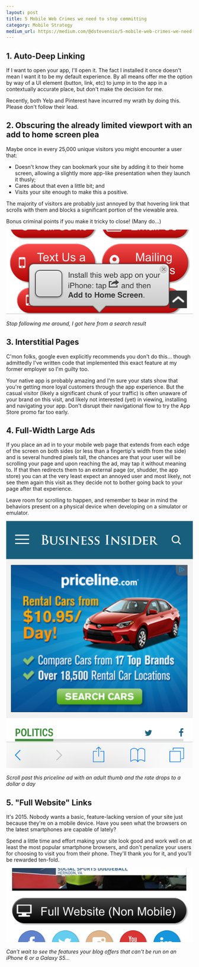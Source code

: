```yaml
---
layout: post
title: 5 Mobile Web Crimes we need to stop committing
category: Mobile Strategy
medium_url: https://medium.com/@dstevensio/5-mobile-web-crimes-we-need-to-stop-committing-2e1e78908425
---
```


## 1. Auto-Deep Linking

If I want to open your app, I'll open it. The fact I installed it once doesn't mean I want it to be my default experience. By all means offer me the option by way of a UI element (button, link, etc) to jump in to the app in a contextually accurate place, but don't make the decision for me.

Recently, both Yelp and Pinterest have incurred my wrath by doing this. Please don't follow their lead.

## 2. Obscuring the already limited viewport with an add to home screen plea

Maybe once in every 25,000 unique visitors you might encounter a user that:

* Doesn't know they can bookmark your site by adding it to their home screen, allowing a slightly more app-like presentation when they launch it thusly;
* Cares about that even a little bit; and
* Visits your site enough to make this a positive.

The majority of visitors are probably just annoyed by that hovering link that scrolls with them and blocks a significant portion of the viewable area.

Bonus criminal points if you make it tricky to close! (Many do...)

![Add To Home Screen - Example](/images/addtohomescreen.png)

<em>Stop following me around, I got here from a search result</em>

## 3. Interstitial Pages

C'mon folks, google even explicitly recommends you don't do this... though admittedly I've written code that implemented this exact feature at my former employer so I'm guilty too.

Your native app is probably amazing and I'm sure your stats show that you're getting more loyal customers through the app experience. But the casual visitor (likely a significant chunk of your traffic) is often unaware of your brand on this visit, and likely not interested (yet) in viewing, installing and navigating your app. Don't disrupt their navigational flow to try the App Store promo far too early.

## 4. Full-Width Large Ads

If you place an ad in to your mobile web page that extends from each edge of the screen on both sides (or less than a fingertip's width from the side) and is several hundred pixels tall, the chances are that your user will be scrolling your page and upon reaching the ad, may tap it without meaning to. If that then redirects them to an external page (or, shudder, the app store) you can at the very least expect an annoyed user and most likely, not see them again this visit as they decide not to bother going back to your page after that experience.

Leave room for scrolling to happen, and remember to bear in mind the behaviors present on a physical device when developing on a simulator or emulator.

![Full-Width Ad - Example](/images/fullwidthad.png)

<em>Scroll past this priceline ad with an adult thumb and the rate drops to a dollar a day</em>

## 5. "Full Website" Links

It's 2015. Nobody wants a basic, feature-lacking version of your site just because they're on a mobile device. Have you seen what the browsers on the latest smartphones are capable of lately?

Spend a little time and effort making your site look good and work well on at least the most popular smartphone browsers, and don't penalize your users for choosing to visit you from their phone. They'll thank you for it, and you'll be rewarded ten-fold.

![Full Website Link - Example](/images/fullsite.png)

<em>Can't wait to see the features your blog offers that can't be run on an iPhone 6 or a Galaxy S5...</em>
